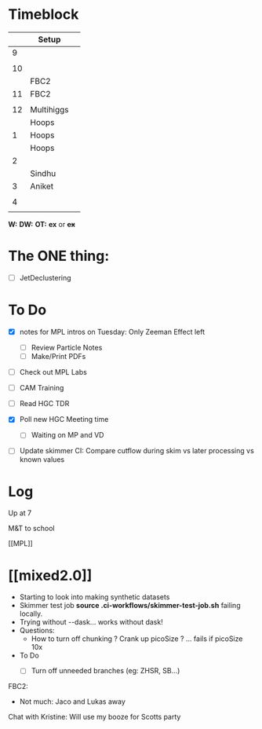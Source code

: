 # Timeblock

|     | Setup      |     |
| --- | ---------- | --- |
| 9   |            |     |
|     |            |     |
| 10  |            |     |
|     | FBC2       |     |
| 11  | FBC2       |     |
|     |            |     |
| 12  | Multihiggs |     |
|     | Hoops      |     |
| 1   | Hoops      |     |
|     | Hoops      |     |
| 2   |            |     |
|     | Sindhu     |     |
| 3   | Aniket     |     |
|     |            |     |
| 4   |            |     |
|     |            |     |

**W:**
**DW:**
**OT:**
**ex** or **~~ex~~**

# The ONE thing: 
- [ ] JetDeclustering


# To Do
- [x]  notes for MPL intros on Tuesday: Only Zeeman Effect left
	- [ ] Review Particle Notes
	- [ ] Make/Print PDFs
- [ ] Check out MPL Labs
- [ ] CAM Training
- [ ] Read HGC TDR
- [x] Poll new HGC Meeting time
	- [ ] Waiting on MP and VD
- [ ] Update skimmer CI: Compare cutflow during skim vs later processing vs known values


# Log

Up at 7

M&T to school

[[MPL]]

# [[mixed2.0]]
- Starting to look into making synthetic datasets
- Skimmer test job **source .ci-workflows/skimmer-test-job.sh**  failing locally.
- Trying without --dask... works without dask!
- Questions:
	- How to turn off chunking ? Crank up picoSize ? ... fails if picoSize 10x
- To Do
	- [ ] Turn off unneeded branches (eg: ZHSR, SB...)



FBC2:
- Not much: Jaco and Lukas away

Chat with Kristine:  Will use my booze for Scotts party

